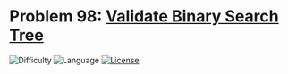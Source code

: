 # Problem 98: [Validate Binary Search Tree](https://leetcode.com/problems/validate-binary-search-tree/)
![Difficulty](https://img.shields.io/badge/Difficulty-Medium-orange.svg) ![Language](https://img.shields.io/badge/Language-C++%2011,%20Python-yellow) [![License](https://img.shields.io/badge/License-MIT-blue.svg)](../LICENSE)
